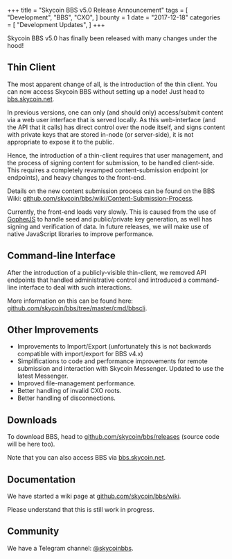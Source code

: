 +++
title = "Skycoin BBS v5.0 Release Announcement"
tags = [
    "Development",
    "BBS",
    "CXO",
]
bounty = 1
date = "2017-12-18"
categories = [
    "Development Updates",
]
+++

Skycoin BBS v5.0 has finally been released with many changes under the hood!

## Thin Client

The most apparent change of all, is the introduction of the thin client. You can now access Skycoin BBS without setting up a node! Just head to [bbs.skycoin.net](http://bbs.skycoin.net). 

In previous versions, one can only (and should only) access/submit content via a web user interface that is served locally. As this web-interface (and the API that it calls) has direct control over the node itself, and signs content with private keys that are stored in-node (or server-side), it is not appropriate to expose it to the public.

Hence, the introduction of a thin-client requires that user management, and the process of signing content for submission, to be handled client-side. This requires a completely revamped content-submission endpoint (or endpoints), and heavy changes to the front-end.

Details on the new content submission process can be found on the BBS Wiki: [github.com/skycoin/bbs/wiki/Content-Submission-Process](https://github.com/skycoin/bbs/wiki/Content-Submission-Process).

Currently, the front-end loads very slowly. This is caused from the use of [GopherJS](https://github.com/gopherjs) to handle seed and public/private key generation, as well has signing and verification of data. In future releases, we will make use of native JavaScript libraries to improve performance.

## Command-line Interface

After the introduction of a publicly-visible thin-client, we removed API endpoints that handled administrative control and introduced a command-line interface to deal with such interactions. 

More information on this can be found here: [github.com/skycoin/bbs/tree/master/cmd/bbscli](https://github.com/skycoin/bbs/tree/master/cmd/bbscli).

## Other Improvements

* Improvements to Import/Export (unfortunately this is not backwards compatible with import/export for BBS v4.x)
* Simplifications to code and performance improvements for remote submission and interaction with Skycoin Messenger. Updated to use the latest Messenger.
* Improved file-management performance.
* Better handling of invalid CXO roots.
* Better handling of disconnections.

## Downloads

To download BBS, head to [github.com/skycoin/bbs/releases](https://github.com/skycoin/bbs/releases) (source code will be here too).

Note that you can also access BBS via [bbs.skycoin.net](http://bbs.skycoin.net).

## Documentation

We have started a wiki page at [github.com/skycoin/bbs/wiki](https://github.com/skycoin/bbs/wiki).

Please understand that this is still work in progress.

## Community

We have a Telegram channel: [@skycoinbbs](https://t.me/skycoinbbs).

